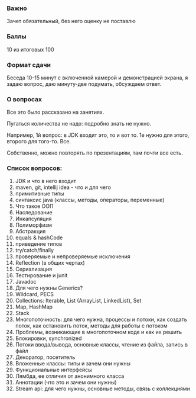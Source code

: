 ### Важно
Зачет обязательный, без него оценку не поставлю

### Баллы
10 из итоговых 100

### Формат сдачи
Беседа 10-15 минут с включенной камерой и демонстрацией экрана, я задаю вопрос, даю минуту-две подумать, обсуждаем ответ.

### О вопросах
Все это было рассказано на занятиях.

Пугаться количества не надо: подробно знать не нужно. 

Например, 1й вопрос: в JDK входит это, то и вот то. 1е нужно для этого, второго для того-то. Все.

Собственно, можно повторять по презентациям, там почти все есть.

### Список вопросов:
1. JDK и что в него входит
2. maven, git, intellij idea - что и для чего
3. примитивные типы
4. синтаксис java (классы, методы, операторы, переменные)
5. Что такое ООП
6. Наследование
7. Инкапсуляция
8. Полиморфизм
9. Абстракция
10. equals & hashCode
11. приведение типов
12. try/catch/finally
13. проверяемые и непроверяемые исключения
14. Reflection (в общих чертах)
15. Сериализация
16. Тестирование и junit
17. Javadoc
18. Для чего нужны Generics?
19. Wildcard, PECS
20. Collections: Iterable, List (ArrayList, LinkedList), Set
21. Map, HashMap
22. Stack
23. Многопоточность: для чего нужна, процессы и потоки, как создать поток, как остановить поток, методы для работы с потоком
24. Проблемы, возникающие в многопоточном коде и как их решить
25. Блокировки, synchronized
26. Потоки ввода/вывода, основные классы, чтение из файла, запись в файл
27. Декоратор, посетитель
28. Вложенные классы: типы и зачем они нужны
29. Функциональные интерфейсы
30. Лямбда, ее отличия от анонимного класса
31. Аннотации (что это и зачем они нужны)
32. Stream api: для чего нужны, основные методы, связь с коллекциями
